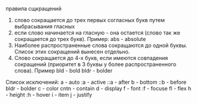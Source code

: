 правила сщкращений
1. слово сокращается до трех первых согласных букв путем выбрасывания гласных
2. если слово начинается на гласную - она остается (слово так же сокращается до трех букв). Пример:
abs - absolute
3. Наиболее распространенные слова сокращаются до одной буквы. Список этих сокращений вынесен отдельно.
4. Слово сокращается до 4-х букв, если имеются совпадения сокращений (приоритет в 3 буквы у более распространенного слова). Пример 
bld - bold
bldr - bolder


Список исключений:
а - auto
:a - active
::a - after
b - bottom
::b - before
bldr - bolder
c - color
cntn - contain
d - display
f - font
:f - focuse
fl - flex
h - height
:h - hover
i - item
j - justify
<!--
а - auto
:a - active
::a - after
abs - absolute
arn - around
alg - align
att - attachment
avl - available
bck - background
b - bottom
::b - before
bs - base
bss - basis
btw - between
bln - blink
brd - border
bx - box
bld - bold
bldr - bolder
cpt - caption
c - color
crr - currentColor
cnt - center
clm - column
cvr - cover
cnt - content
cntn - contain
cnd - condensed
clp - clip
d - display
dcr - decoration
drc - direction
dbl - double
dtt - dotted
dsh - dashed
evn - evenly
ext - extra
exp - expanded
f - font
:f - focuse
fml - family
frm - from
fl - flex
fxd - fixed
grd - grid
grw - grow
grv - groove
h - height
hdd - hidden
icn - icon
inl - inline
ind- indent
i - item
itl - italic
inh - inherit
int - initial
ins - inset
j - justify
img - image
lcl - local
ln - line
l - left
lgr - lighter
lrg - large
lrgr - larger
mat - match
mx - max
mn - min
mr - margin
men - menu
mes - message
med - medium
n - none
no - no
nor - normal
ord - order
org - origin
o - out
oset - outset
ob - oblique
ov - over
pd - padding
par - parent
pos - position
r - radius
rnd - round
rid - ridge
rb - ruby
rg - right
rep - repeat
rel - relative
rvt - revert
rvs - reverse
scr - scroll
sol - solid
src - source
sl - self
sli - slice
st - start
str - stretch
sty - style
stat - static
sti - sticky
shr - shrink
shd - shadow
sp - space
szg - sizing
sz - size
sm - small
smr - smaller
sem - semi
tp - top
tb - table
thks - thickness
thr - through
trp - transparent
trf - transform
trs - transition
trl - translate
tx - text 
uns - unset
ul - ultra
un - under
w - width
wr - wrap
wav - wavy
z - z-index

-->

<!-- patterns -->
<!-- 
brd(1) - border: 1px solid transparent;
 -->
